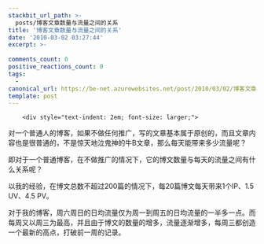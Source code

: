 ```yaml
---
stackbit_url_path: >-
  posts/博客文章数量与流量之间的关系
title: '博客文章数量与流量之间的关系'
date: '2010-03-02 03:27:44'
excerpt: >-
  
comments_count: 0
positive_reactions_count: 0
tags: 
  - 
canonical_url: https://be-net.azurewebsites.net/post/2010/03/02/博客文章数量与流量之间的关系
template: post
---
```


        <div style="text-indent: 2em; font-size: larger;">
<p>对一个普通人的博客，如果不做任何推广，写的文章基本属于原创的，而且文章内容也是很普通的，不是惊天地泣鬼神的牛B文章，那么每天能带来多少流量呢？</p>
<p>即对于一个普通博客，在不做推广的情况下，它的博文数量与每天的流量之间有什么关系呢？</p>
<p>以我的经验，在博文总数不超过200篇的情况下，每20篇博文每天带来1个IP、1.5 UV、4.5 PV。</p>
<p>对于我的博客，周六周日的日均流量仅为周一到周五的日均流量的一半多一点。而每周又以周三为最高，并且由于博文的数量的增多，流量逐渐增多，每周三都创造一个最新的高点，打破前一周的记录。</p>
</div>
      